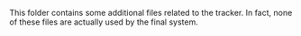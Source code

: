 This folder contains some additional files related to the tracker. In fact, none of these files are actually used by the final system.
